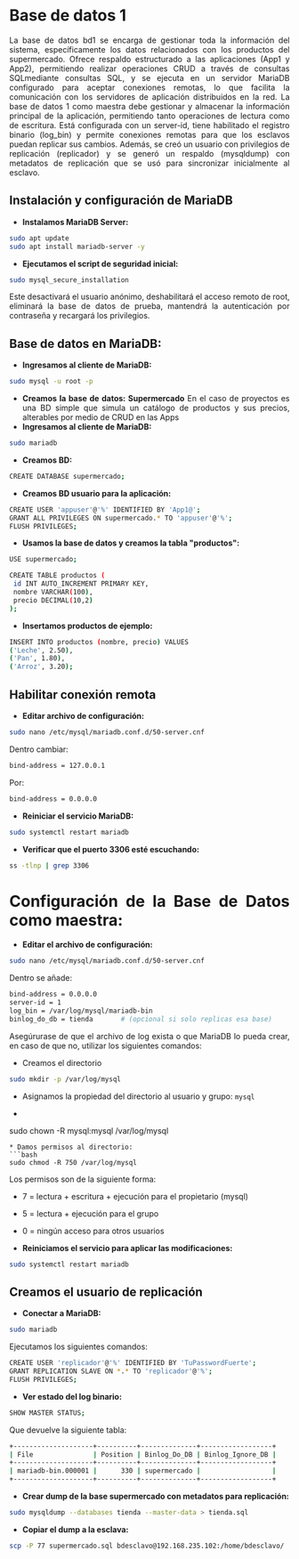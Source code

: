 # **Base de datos 1**

<div align="justify">
   
La base de datos bd1 se encarga de gestionar toda la información del sistema, específicamente los datos relacionados con los productos del supermercado. Ofrece respaldo estructurado a las aplicaciones (App1 y App2), permitiendo realizar operaciones CRUD a través de consultas SQLmediante consultas SQL, y se ejecuta en un servidor MariaDB configurado para aceptar conexiones remotas, lo que facilita la comunicación con los servidores de aplicación distribuidos en la red.
La base de datos 1 como maestra debe gestionar y almacenar la información principal de la aplicación, permitiendo tanto operaciones de lectura como de escritura. Está configurada con un server-id, tiene habilitado el registro binario (log_bin) y permite conexiones remotas para que los esclavos puedan replicar sus cambios. Además, se creó un usuario con privilegios de replicación (replicador) y se generó un respaldo (mysqldump) con metadatos de replicación que se usó para sincronizar inicialmente al esclavo.

## **Instalación y configuración de MariaDB**
* **Instalamos MariaDB Server:**
```bash
sudo apt update
sudo apt install mariadb-server -y
   ```
* **Ejecutamos el script de seguridad inicial:**
```bash
sudo mysql_secure_installation
   ```
Este desactivará el usuario anónimo, deshabilitará el acceso remoto de root, eliminará la base de datos de prueba, mantendrá la autenticación por contraseña y recargará los privilegios.

## **Base de datos en MariaDB:**
* **Ingresamos al cliente de MariaDB:**
```bash
sudo mysql -u root -p
   ```
* **Creamos la base de datos: Supermercado**
En el caso de proyectos es una BD simple que simula un catálogo de productos y sus precios, alterables por medio de CRUD en las Apps
* **Ingresamos al cliente de MariaDB:**
```bash
sudo mariadb
   ```
* **Creamos BD:**
```bash
CREATE DATABASE supermercado;
   ```
* **Creamos BD usuario para la aplicación:**

 ```bash
CREATE USER 'appuser'@'%' IDENTIFIED BY 'App1@';
GRANT ALL PRIVILEGES ON supermercado.* TO 'appuser'@'%';
FLUSH PRIVILEGES;
  ```

* **Usamos la base de datos y creamos la tabla "productos":**
 ```bash
USE supermercado;

CREATE TABLE productos (
  id INT AUTO_INCREMENT PRIMARY KEY,
  nombre VARCHAR(100),
  precio DECIMAL(10,2)
);

  ```

* **Insertamos productos de ejemplo:**
 ```bash
INSERT INTO productos (nombre, precio) VALUES
('Leche', 2.50),
('Pan', 1.80),
('Arroz', 3.20);
  ```

## **Habilitar conexión remota**

* **Editar archivo de configuración:**
 ```bash
sudo nano /etc/mysql/mariadb.conf.d/50-server.cnf
  ```

Dentro cambiar:
 ```bash
bind-address = 127.0.0.1
  ```
Por:
 ```bash
bind-address = 0.0.0.0
  ```

* **Reiniciar el servicio MariaDB:**
 ```bash
sudo systemctl restart mariadb
  ```

* **Verificar que el puerto 3306 esté escuchando:**
 ```bash
ss -tlnp | grep 3306
  ```

# **Configuración de la Base de Datos como maestra:**
* **Editar el archivo de configuración:**
 ```bash
sudo nano /etc/mysql/mariadb.conf.d/50-server.cnf
  ```
Dentro se añade:
 ```bash
bind-address = 0.0.0.0
server-id = 1
log_bin = /var/log/mysql/mariadb-bin
binlog_do_db = tienda       # (opcional si solo replicas esa base)
  ```
Asegúrurase de que el archivo de log exista o que MariaDB lo pueda crear, en caso de que no, utilizar los siguientes comandos:
* Creamos el directorio
```bash
sudo mkdir -p /var/log/mysql
 ```
* Asignamos la propiedad del directorio al usuario y grupo: `mysql`
* ```bash
sudo chown -R mysql:mysql /var/log/mysql
 ```
* Damos permisos al directorio:
```bash
sudo chmod -R 750 /var/log/mysql
 ```
Los permisos son de la siguiente forma:
  * 7 = lectura + escritura + ejecución para el propietario (mysql)
  * 5 = lectura + ejecución para el grupo
  * 0 = ningún acceso para otros usuarios

* **Reiniciamos el servicio para aplicar las modificaciones:**
 ```bash
sudo systemctl restart mariadb
  ```

## **Creamos el usuario de replicación**
* **Conectar a MariaDB:**
 ```bash
sudo mariadb
  ```
Ejecutamos los siguientes comandos:
 ```bash
CREATE USER 'replicador'@'%' IDENTIFIED BY 'TuPasswordFuerte';
GRANT REPLICATION SLAVE ON *.* TO 'replicador'@'%';
FLUSH PRIVILEGES;
  ```
* **Ver estado del log binario:**
 ```bash
SHOW MASTER STATUS;
  ```
Que devuelve la siguiente tabla:
 ```bash
+--------------------+----------+--------------+------------------+
| File               | Position | Binlog_Do_DB | Binlog_Ignore_DB |
+--------------------+----------+--------------+------------------+
| mariadb-bin.000001 |      330 | supermercado |                  |
+--------------------+----------+--------------+------------------+
  ```

* **Crear dump de la base supermercado con metadatos para replicación:**
 ```bash
sudo mysqldump --databases tienda --master-data > tienda.sql
  ```

* **Copiar el dump a la esclava:**
 ```bash
scp -P 77 supermercado.sql bdesclavo@192.168.235.102:/home/bdesclavo/
  ```
</div>
